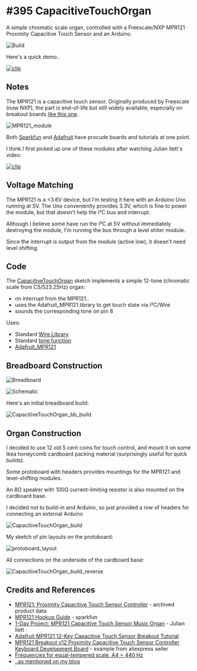 # #395 CapacitiveTouchOrgan

A simple chromatic scale organ, controlled with a Freescale/NXP MPR121 Proximity Capacitive Touch Sensor and an Arduino.

![Build](./assets/CapacitiveTouchOrgan_build.jpg?raw=true)

Here's a quick demo..

[![clip](https://img.youtube.com/vi/11-BnUGQX18/0.jpg)](https://www.youtube.com/watch?v=11-BnUGQX18)

## Notes

The MPR121 is a capacitive touch sensor.
Originally produced by Freescale (now NXP), the part is end-of-life but still widely available, especially
on breakout boards
[like this one](https://www.aliexpress.com/item/Free-shipping-MPR121-Breakout-v12-Proximity-Capacitive-Touch-Sensor-Controller-Keyboard-Development-Board/32236870852.html).

![MPR121_module](./assets/MPR121_module.jpg?raw=true)

Both [Sparkfun](https://learn.sparkfun.com/tutorials/mpr121-hookup-guide) and
[Adafruit](https://learn.adafruit.com/adafruit-mpr121-12-key-capacitive-touch-sensor-breakout-tutorial/overview)
have procude boards and tutorials at one point.

I think I first picked up one of these modules after watching Julian Ilett's video:

[![clip](https://img.youtube.com/vi/AhVizoU8CB4/0.jpg)](https://www.youtube.com/watch?v=AhVizoU8CB4)


## Voltage Matching

The MPR121 is a <3.6V device, but I'm testing it here with an Arduino Uno running at 5V.
The Uno conveniently provides 3.3V, which is fine to power the module,
but that doesn't help the I²C bus and interrupt.

Although I believe some have run the I²C at 5V without immediately destroying the module, I'm running the bus through a level shiter module.

Since the interrupt is output from the module (active low), it doesn't need level shifting.


## Code

The [CapacitiveTouchOrgan](./CapacitiveTouchOrgan.ino) sketch implements a simple 12-tone (chromatic scale from C5/523.25Hz) organ:

* on interrupt from the MPR121..
* uses the Adafruit_MPR121 library to get touch state via I²C/Wire
* sounds the corresponding tone on pin 8

Uses:

* Standard [Wire Library](https://www.arduino.cc/en/Reference/Wire)
* Standard [tone function](https://www.arduino.cc/reference/en/language/functions/advanced-io/tone/)
* [Adafruit_MPR121](https://github.com/adafruit/Adafruit_MPR121)

## Breadboard Construction

![Breadboard](./assets/CapacitiveTouchOrgan_bb.jpg?raw=true)

![Schematic](./assets/CapacitiveTouchOrgan_schematic.jpg?raw=true)

Here's an initial breadboard build:

![CapacitiveTouchOrgan_bb_build](./assets/CapacitiveTouchOrgan_bb_build.jpg?raw=true)

## Organ Construction

I decided to use 12 old 5 cent coins for touch control, and mount it on some Ikea honeycomb
cardboard packing material (surprisingly useful for quick builds).

Some protoboard with headers provides mountings for the MPR121 and level-shifting modules.

An 8Ω speaker with 100Ω current-limiting resistor is also mounted on the cardboard  base.

I decided not to build-in and Arduino, so just provided a row of headers for connecting an external Arduino

![CapacitiveTouchOrgan_build](./assets/CapacitiveTouchOrgan_build.jpg?raw=true)

My sketch of pin layouts on the protoboard:

![protoboard_layout](./assets/protoboard_layout.jpg?raw=true)

All connections on the underside of the cardboard base:

![CapacitiveTouchOrgan_build_reverse](./assets/CapacitiveTouchOrgan_build_reverse.jpg?raw=true)

## Credits and References

* [MPR121: Proximity Capacitive Touch Sensor Controller](https://www.nxp.com/products/no-longer-manufactured/proximity-capacitive-touch-sensor-controller:MPR121) - archived product data
* [MPR121 Hookup Guide](https://learn.sparkfun.com/tutorials/mpr121-hookup-guide) - sparkfun
* [1-Day Project: MPR121 Capacitive Touch Sensor Music Organ](https://www.youtube.com/watch?v=AhVizoU8CB4) - Julian Ilett
* [Adafruit MPR121 12-Key Capacitive Touch Sensor Breakout Tutorial](https://learn.adafruit.com/adafruit-mpr121-12-key-capacitive-touch-sensor-breakout-tutorial/overview)
* [MPR121 Breakout v12 Proximity Capacitive Touch Sensor Controller Keyboard Development Board](https://www.aliexpress.com/item/Free-shipping-MPR121-Breakout-v12-Proximity-Capacitive-Touch-Sensor-Controller-Keyboard-Development-Board/32236870852.html) - example from aliexpress seller
* [Frequencies for equal-tempered scale, A4 = 440 Hz](https://pages.mtu.edu/~suits/notefreqs.html)
* [..as mentioned on my blog](https://blog.tardate.com/2018/07/leap396-capacitive-touch-organ.html)
